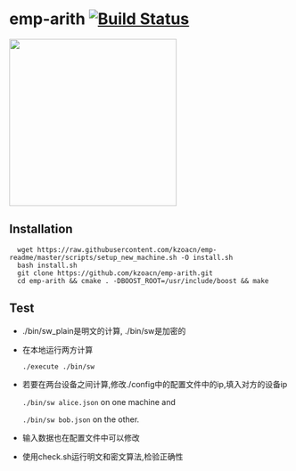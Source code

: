 # emp-arith [![Build Status](https://kzoacn.visualstudio.com/emp-arith/_apis/build/status/kzoacn.emp-arith?branchName=master)](https://kzoacn.visualstudio.com/emp-arith/_build/latest?definitionId=1&branchName=master)

<img src="https://raw.githubusercontent.com/emp-toolkit/emp-readme/master/art/logo-full.jpg" width=300px/>

## Installation

      wget https://raw.githubusercontent.com/kzoacn/emp-readme/master/scripts/setup_new_machine.sh -O install.sh
      bash install.sh
      git clone https://github.com/kzoacn/emp-arith.git
      cd emp-arith && cmake . -DBOOST_ROOT=/usr/include/boost && make 

## Test

* ./bin/sw_plain是明文的计算, ./bin/sw是加密的

* 在本地运行两方计算

   `./execute ./bin/sw`
* 若要在两台设备之间计算,修改./config中的配置文件中的ip,填入对方的设备ip

  `./bin/sw alice.json` on one machine and 
  
  `./bin/sw bob.json` on the other.
  
* 输入数据也在配置文件中可以修改

* 使用check.sh运行明文和密文算法,检验正确性
